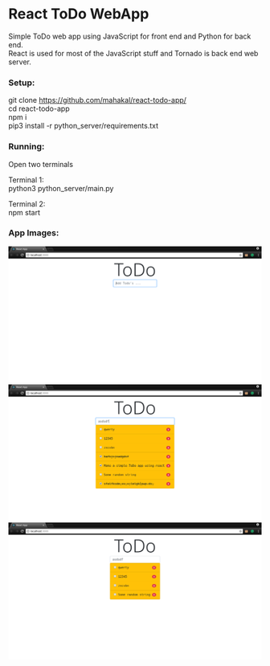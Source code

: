 # React ToDo WebApp

Simple ToDo web app using JavaScript for front end and Python for back end.  
React is used for most of the JavaScript stuff and Tornado is back end web server.  

### Setup:

git clone https://github.com/mahakal/react-todo-app/  
cd react-todo-app  
npm i  
pip3 install -r python_server/requirements.txt  
  
  
### Running:  
  
Open two terminals  
  
Terminal 1:  
python3 python_server/main.py  
  
Terminal 2:  
npm start  

### App Images:
  
![ToDo0](/images/ToDo0.png)  
![ToDo](/images/ToDo1.png)  
![ToDo1](/images/ToDo2.png)  
     
